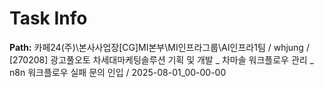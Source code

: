 # Task Info

**Path:** 카페24(주)\본사사업장\[CG]MI본부\MI인프라그룹\AI인프라1팀 / whjung / [270208] 광고풀오토 차세대마케팅솔루션 기획 및 개발 _ 차마솔 워크플로우 관리 _ n8n 워크플로우 실패 문의 인입 / 2025-08-01_00-00-00

